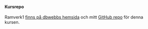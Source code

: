 #### Kursrepo

Ramverk1 [finns på dbwebbs hemsida](https://dbwebb.se/kurser/ramverk1-v2) och mitt [GitHub repo](https://github.com/mangepong/ramverk1) för denna kursen.
